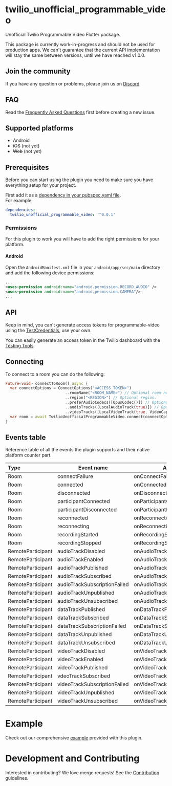 # twilio_unofficial_programmable_video

Unofficial Twilio Programmable Video Flutter package.

This package is currently work-in-progress and should not be used for production apps. We can't guarantee that the current API implementation will stay the same between versions, until we have reached v1.0.0.

## Join the community
If you have any question or problems, please join us on [Discord](https://discord.gg/42x46NH)

## FAQ
Read the [Frequently Asked Questions](https://gitlab.com/twilio-flutter-unofficial/programmable-video/blob/master/FAQ.md) first before creating a new issue.

## Supported platforms
* Android
* ~~iOS~~ (not yet)
* ~~Web~~ (not yet)

## Prerequisites
Before you can start using the plugin you need to make sure you have everything setup for your project.

First add it as a [dependency in your pubspec.yaml file](https://flutter.dev/docs/development/packages-and-plugins/using-packages).  
For example:
```yaml
dependencies:
  twilio_unofficial_programmable_video: '^0.0.1'
```

### Permissions
For this plugin to work you will have to add the right permissions for your platform.

#### Android
Open the `AndroidManifest.xml` file in your `android/app/src/main` directory and add the following device permissions:
```xml
...
<uses-permission android:name="android.permission.RECORD_AUDIO" />
<uses-permission android:name="android.permission.CAMERA"/>
...
```

## API

Keep in mind, you can't generate access tokens for programmable-video using the [TestCredentials](https://www.twilio.com/docs/iam/test-credentials#supported-resources), use your own.

You can easily generate an access token in the Twilio dashboard with the [Testing Tools](https://www.twilio.com/console/video/project/testing-tools)

## Connecting

To connect to a room you can do the following:

```dart
Future<void> connectToRoom() async {
  var connectOptions = ConnectOptions("<ACCESS_TOKEN>")
                          ..roomName("<ROOM_NAME>") // Optional room name.
                          ..region("<REGION>") // Optional region.
                          ..preferAudioCodecs([OpusCodec()]) // Optional list of preferred AudioCodecs.
                          ..audioTracks([LocalAudioTrack(true)]) // Optional list of audio tracks.
                          ..videoTracks([LocalVideoTrack(true, VideoCapturer.FRONT_CAMERA)]); // Optional list of video tracks.
  var room = await TwilioUnofficialProgrammableVideo.connect(connectOptions);
}
```

## Events table
Reference table of all the events the plugin supports and their native platform counter part.

| Type              | Event name                   | Android                        | iOS |
| :---------------- | ---------------------------- | ------------------------------ | --- |
| Room              | connectFailure               | onConnectFailure               |     |
| Room              | connected                    | onConnected                    |     | 
| Room              | disconnected                 | onDisconnected                 |     |
| Room              | participantConnected         | onParticipantConnected         |     |
| Room              | participantDisconnected      | onParticipantDisconnected      |     |
| Room              | reconnected                  | onReconnected                  |     |
| Room              | reconnecting                 | onReconnecting                 |     |
| Room              | recordingStarted             | onRecordingStarted             |     |
| Room              | recordingStopped             | onRecordingStopped             |     |
| RemoteParticipant | audioTrackDisabled           | onAudioTrackDisabled           |     |
| RemoteParticipant | audioTrackEnabled            | onAudioTrackEnabled            |     |
| RemoteParticipant | audioTrackPublished          | onAudioTrackPublished          |     |
| RemoteParticipant | audioTrackSubscribed         | onAudioTrackSubscribed         |     |
| RemoteParticipant | audioTrackSubscriptionFailed | onAudioTrackSubscriptionFailed |     |
| RemoteParticipant | audioTrackUnpublished        | onAudioTrackUnpublished        |     |
| RemoteParticipant | audioTrackUnsubscribed       | onAudioTrackUnsubscribed       |     |
| RemoteParticipant | dataTrackPublished           | onDataTrackPublished           |     |
| RemoteParticipant | dataTrackSubscribed          | onDataTrackSubscribed          |     |
| RemoteParticipant | dataTrackSubscriptionFailed  | onDataTrackSubscriptionFailed  |     |
| RemoteParticipant | dataTrackUnpublished         | onDataTrackUnpublished         |     |
| RemoteParticipant | dataTrackUnsubscribed        | onDataTrackUnsubscribed        |     |
| RemoteParticipant | videoTrackDisabled           | onVideoTrackDisabled           |     |
| RemoteParticipant | videoTrackEnabled            | onVideoTrackEnabled            |     |
| RemoteParticipant | videoTrackPublished          | onVideoTrackPublished          |     |
| RemoteParticipant | vdeoTrackSubscribed          | onVideoTrackSubscribed         |     |
| RemoteParticipant | videoTrackSubscriptionFailed | onVideoTrackSubscriptionFailed |     |
| RemoteParticipant | videoTrackUnpublished        | onVideoTrackUnpublished        |     |
| RemoteParticipant | videoTrackUnsubscribed       | onVideoTrackUnsubscribed       |     |

# Example
Check out our comprehensive [example](https://gitlab.com/twilio-flutter-unofficial/programmable-video/tree/master/example) provided with this plugin.

# Development and Contributing
Interested in contributing? We love merge requests! See the [Contribution](https://gitlab.com/twilio-flutter-unofficial/programmable-video/blob/master/CONTRIBUTING.md) guidelines.
